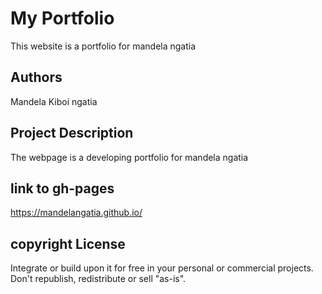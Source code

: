 # My Portfolio
This website is a portfolio for mandela ngatia
## Authors
Mandela Kiboi ngatia
## Project Description
The webpage is a developing portfolio for mandela ngatia
## link to gh-pages
https://mandelangatia.github.io/
## copyright License 
Integrate or build upon it for free in your personal or commercial projects. Don't republish, redistribute or sell "as-is".
